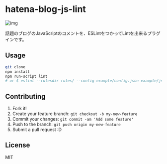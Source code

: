 # hatena-blog-js-lint

![img](http://monosnap.com/image/J6r1z9q3pHNnblTJblSWLWG4CMLpB6.png)

話題のブログのJavaScriptのコメントを、ESLintをつかってLintを出来るプラグインです。

## Usage

``` sh
git clone
npm install
npm run-script lint
# or $ eslint --rulesdir rules/ --config example/config.json example/js.js
```

## Contributing

1. Fork it!
2. Create your feature branch: `git checkout -b my-new-feature`
3. Commit your changes: `git commit -am 'Add some feature'`
4. Push to the branch: `git push origin my-new-feature`
5. Submit a pull request :D

## License

MIT